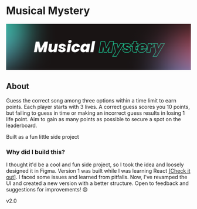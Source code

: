 # Musical Mystery

![Banner](/images/Cover.png)

## About

Guess the correct song among three options within a time limit to earn points. Each player starts with 3 lives. A correct guess scores you 10 points, but failing to guess in time or making an incorrect guess results in losing 1 life point. Aim to gain as many points as possible to secure a spot on the leaderboard.

Built as a fun little side project

### Why did I build this?

I thought it'd be a cool and fun side project, so I took the idea and loosely designed it in Figma. Version 1 was built while I was learning React [[Check it out]](https://github.com/Vansitha/musical-mystery). I faced some issues and learned from pitfalls. Now, I've revamped the UI and created a new version with a better structure. Open to feedback and suggestions for improvements! 😄

v2.0
